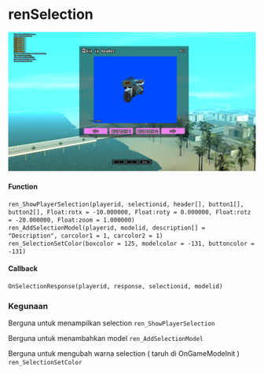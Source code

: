 # renSelection 
![](https://github.com/rndwst/renSelection/blob/main/screenshot/Screenshot%20(21).png)

#### Function
```
ren_ShowPlayerSelection(playerid, selectionid, header[], button1[], button2[], Float:rotx = -10.000000, Float:roty = 0.000000, Float:rotz = -20.000000, Float:zoom = 1.000000)
ren_AddSelectionModel(playerid, modelid, description[] = "Description", carcolor1 = 1, carcolor2 = 1)
ren_SelectionSetColor(boxcolor = 125, modelcolor = -131, buttoncolor = -131)
```

#### Callback
```
OnSelectionResponse(playerid, response, selectionid, modelid)
```

### Kegunaan
Berguna untuk menampilkan selection
```ren_ShowPlayerSelection```

Berguna untuk menambahkan model
```ren_AddSelectionModel```

Berguna untuk mengubah warna selection ( taruh di OnGameModeInit )
```ren_SelectionSetColor```
